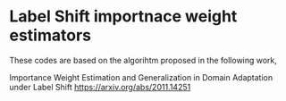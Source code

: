 # Label Shift importnace weight estimators
These codes are based on the algorihtm proposed in the following work,

Importance Weight Estimation and Generalization in Domain Adaptation under Label Shift
https://arxiv.org/abs/2011.14251
